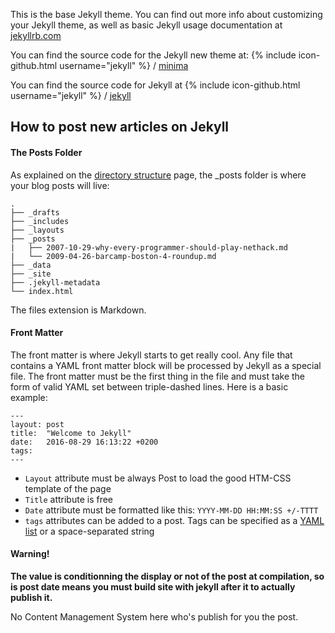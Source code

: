 This is the base Jekyll theme. You can find out more info about customizing your Jekyll theme, as well as basic Jekyll usage documentation at [jekyllrb.com](http://jekyllrb.com/)

You can find the source code for the Jekyll new theme at:
{% include icon-github.html username="jekyll" %} /
[minima](https://github.com/jekyll/minima)

You can find the source code for Jekyll at
{% include icon-github.html username="jekyll" %} /
[jekyll](https://github.com/jekyll/jekyll)


## How to post new articles on Jekyll


#### The Posts Folder

As explained on the [directory structure](https://jekyllrb.com/docs/structure/) page, the _posts folder is where your blog posts will live:

```
.
├── _drafts
├── _includes
├── _layouts
├── _posts
|   ├── 2007-10-29-why-every-programmer-should-play-nethack.md
|   └── 2009-04-26-barcamp-boston-4-roundup.md
├── _data
├── _site
├── .jekyll-metadata
└── index.html
```

The files extension is Markdown.


#### Front Matter


The front matter is where Jekyll starts to get really cool. Any file that contains a YAML front matter block will be processed by Jekyll as a special file. The front matter must be the first thing in the file and must take the form of valid YAML set between triple-dashed lines. Here is a basic example:

```
---
layout: post
title:  "Welcome to Jekyll"
date:   2016-08-29 16:13:22 +0200
tags: 
---
```

* ```Layout``` attribute must be always Post to load the good HTM-CSS template of the page
* ```Title``` attribute is free
* ```Date``` attribute must be formatted like this: ```YYYY-MM-DD HH:MM:SS +/-TTTT```
* ```tags``` attributes can be added to a post. Tags can be specified as a [YAML list](https://en.wikipedia.org/wiki/YAML#Basic_components) or a space-separated string

#### Warning!
**The value is conditionning the display or not of the post at compilation, so is post date means you must build site with jekyll after it to actually publish it.**

No Content Management System here who's publish for you the post.
